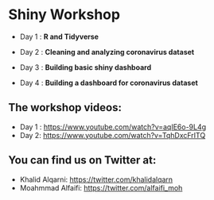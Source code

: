 # Shiny Workshop

- Day 1 : **R and Tidyverse**

- Day 2 : **Cleaning and analyzing coronavirus dataset**

- Day 3 : **Building basic shiny dashboard**

- Day 4 : **Building a dashboard for coronavirus dataset**

## The workshop videos:

- Day 1 : https://www.youtube.com/watch?v=aqIE6o-9L4g
- Day 2: https://www.youtube.com/watch?v=TqhDxcFrITQ

## You can find us on Twitter at:
- Khalid Alqarni: https://twitter.com/khalidalqarn
- Moahmmad Alfaifi: https://twitter.com/alfaifi_moh

